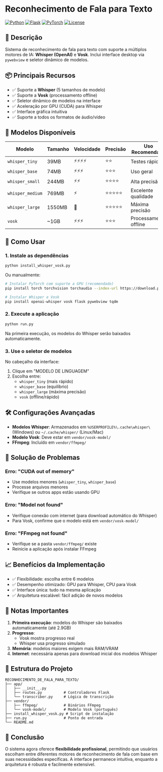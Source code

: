 # Reconhecimento de Fala para Texto

[![Python](https://img.shields.io/badge/Python-3.8+-blue)](https://www.python.org/)
[![Flask](https://img.shields.io/badge/Flask-2.0+-orange)](https://flask.palletsprojects.com/)
[![PyTorch](https://img.shields.io/badge/PyTorch-2.0+-green)](https://pytorch.org/)
[![License](https://img.shields.io/badge/License-MIT-purple)](LICENSE)

## 🎯 Descrição
Sistema de reconhecimento de fala para texto com suporte a múltiplos motores de IA: **Whisper (OpenAI)** e **Vosk**. Inclui interface desktop via `pywebview` e seletor dinâmico de modelos.

## 📦 Principais Recursos
- ✅ Suporte a **Whisper** (5 tamanhos de modelo)
- ✅ Suporte a **Vosk** (processamento offline)
- ✅ Seletor dinâmico de modelos na interface
- ✅ Aceleração por GPU (CUDA) para Whisper
- ✅ Interface gráfica intuitiva
- ✅ Suporte a todos os formatos de áudio/vídeo

## 🧠 Modelos Disponíveis

| Modelo        | Tamanho | Velocidade | Precisão | Uso Recomendado        |
|---------------|---------|------------|----------|------------------------|
| `whisper_tiny`| 39MB    | ⚡⚡⚡⚡     | ⭐⭐     | Testes rápidos         |
| `whisper_base`| 74MB    | ⚡⚡⚡      | ⭐⭐⭐   | Uso geral              |
| `whisper_small`| 244MB  | ⚡⚡       | ⭐⭐⭐⭐ | Alta precisão           |
| `whisper_medium`| 769MB | ⚡         | ⭐⭐⭐⭐⭐ | Excelente qualidade     |
| `whisper_large`| 1550MB | 🐢         | ⭐⭐⭐⭐⭐ | Máxima precisão         |
| `vosk`        | ~1GB    | ⚡⚡⚡     | ⭐⭐⭐   | Processamento offline   |

## 🚀 Como Usar

### 1. Instale as dependências
```bash
python install_whisper_vosk.py
```

Ou manualmente:
```bash
# Instalar PyTorch com suporte a GPU (recomendado)
pip install torch torchvision torchaudio --index-url https://download.pytorch.org/whl/cu118

# Instalar Whisper e Vosk
pip install openai-whisper vosk flask pywebview tqdm
```

### 2. Execute a aplicação
```bash
python run.py
```

Na primeira execução, os modelos do Whisper serão baixados automaticamente.

### 3. Use o seletor de modelos
No cabeçalho da interface:
1. Clique em "MODELO DE LINGUAGEM"
2. Escolha entre:
   - `whisper_tiny` (mais rápido)
   - `whisper_base` (equilíbrio)
   - `whisper_large` (máxima precisão)
   - `vosk` (offline/rápido)

## 🛠️ Configurações Avançadas
- **Modelos Whisper**: Armazenados em `%USERPROFILE%\.cache\whisper\` (Windows) ou `~/.cache/whisper/` (Linux/Mac)
- **Modelo Vosk**: Deve estar em `vendor/vosk-model/`
- **FFmpeg**: Incluído em `vendor/ffmpeg/`

## 🐛 Solução de Problemas

### Erro: "CUDA out of memory"
- Use modelos menores (`whisper_tiny`, `whisper_base`)
- Processe arquivos menores
- Verifique se outros apps estão usando GPU

### Erro: "Model not found"
- Verifique conexão com internet (para download automático do Whisper)
- Para Vosk, confirme que o modelo está em `vendor/vosk-model/`

### Erro: "FFmpeg not found"
- Verifique se a pasta `vendor/ffmpeg/` existe
- Reinicie a aplicação após instalar FFmpeg

## 📈 Benefícios da Implementação
- ✅ Flexibilidade: escolha entre 6 modelos
- ✅ Desempenho otimizado: GPU para Whisper, CPU para Vosk
- ✅ Interface única: tudo na mesma aplicação
- ✅ Arquitetura escalável: fácil adição de novos modelos

## 📝 Notas Importantes
1. **Primeira execução**: modelos do Whisper são baixados automaticamente (até 2.9GB)
2. **Progresso**: 
   - Vosk mostra progresso real
   - Whisper usa progresso simulado
3. **Memória**: modelos maiores exigem mais RAM/VRAM
4. **Internet**: necessária apenas para download inicial dos modelos Whisper

## 📁 Estrutura do Projeto
```
RECONHECIMENTO_DE_FALA_PARA_TEXTO/
├── app/
│   ├── __init__.py
│   ├── routes.py          # Controladores Flask
│   └── transcriber.py     # Lógica de transcrição
├── vendor/
│   ├── ffmpeg/            # Binários FFmpeg
│   └── vosk-model/        # Modelo Vosk (português)
├── install_whisper_vosk.py # Script de instalação
├── run.py                 # Ponto de entrada
└── README.md
```

## 🎉 Conclusão
O sistema agora oferece **flexibilidade profissional**, permitindo que usuários escolham entre diferentes motores de reconhecimento de fala com base em suas necessidades específicas. A interface permanece intuitiva, enquanto a arquitetura é robusta e facilmente extensível.
```
